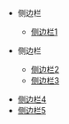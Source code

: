 - 侧边栏

  * [侧边栏1](test1)

- 侧边栏

  * [侧边栏2](test2)
  * [侧边栏3](test3)

+ [侧边栏4](test4)
+ [侧边栏5](test5)

